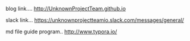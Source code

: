 blog link.... http://UnknownProjectTeam.github.io

slack link... https://unknownprojectteamio.slack.com/messages/general/

md file guide program.. http://www.typora.io/
